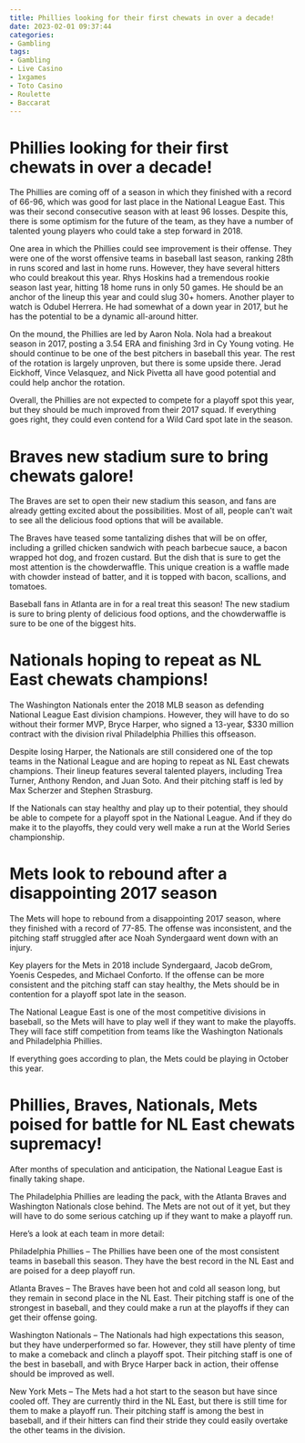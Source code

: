 ```yaml
---
title: Phillies looking for their first chewats in over a decade!
date: 2023-02-01 09:37:44
categories:
- Gambling
tags:
- Gambling
- Live Casino
- 1xgames
- Toto Casino
- Roulette
- Baccarat
---
```



#  Phillies looking for their first chewats in over a decade!

The Phillies are coming off of a season in which they finished with a record of 66-96, which was good for last place in the National League East. This was their second consecutive season with at least 96 losses. Despite this, there is some optimism for the future of the team, as they have a number of talented young players who could take a step forward in 2018.

One area in which the Phillies could see improvement is their offense. They were one of the worst offensive teams in baseball last season, ranking 28th in runs scored and last in home runs. However, they have several hitters who could breakout this year. Rhys Hoskins had a tremendous rookie season last year, hitting 18 home runs in only 50 games. He should be an anchor of the lineup this year and could slug 30+ homers. Another player to watch is Odubel Herrera. He had somewhat of a down year in 2017, but he has the potential to be a dynamic all-around hitter.

On the mound, the Phillies are led by Aaron Nola. Nola had a breakout season in 2017, posting a 3.54 ERA and finishing 3rd in Cy Young voting. He should continue to be one of the best pitchers in baseball this year. The rest of the rotation is largely unproven, but there is some upside there. Jerad Eickhoff, Vince Velasquez, and Nick Pivetta all have good potential and could help anchor the rotation.

Overall, the Phillies are not expected to compete for a playoff spot this year, but they should be much improved from their 2017 squad. If everything goes right, they could even contend for a Wild Card spot late in the season.

#  Braves new stadium sure to bring chewats galore!

The Braves are set to open their new stadium this season, and fans are already getting excited about the possibilities. Most of all, people can't wait to see all the delicious food options that will be available.

The Braves have teased some tantalizing dishes that will be on offer, including a grilled chicken sandwich with peach barbecue sauce, a bacon wrapped hot dog, and frozen custard. But the dish that is sure to get the most attention is the chowderwaffle. This unique creation is a waffle made with chowder instead of batter, and it is topped with bacon, scallions, and tomatoes.

Baseball fans in Atlanta are in for a real treat this season! The new stadium is sure to bring plenty of delicious food options, and the chowderwaffle is sure to be one of the biggest hits.

#  Nationals hoping to repeat as NL East chewats champions!

The Washington Nationals enter the 2018 MLB season as defending National League East division champions. However, they will have to do so without their former MVP, Bryce Harper, who signed a 13-year, $330 million contract with the division rival Philadelphia Phillies this offseason.

Despite losing Harper, the Nationals are still considered one of the top teams in the National League and are hoping to repeat as NL East chewats champions. Their lineup features several talented players, including Trea Turner, Anthony Rendon, and Juan Soto. And their pitching staff is led by Max Scherzer and Stephen Strasburg.

If the Nationals can stay healthy and play up to their potential, they should be able to compete for a playoff spot in the National League. And if they do make it to the playoffs, they could very well make a run at the World Series championship.

#  Mets look to rebound after a disappointing 2017 season

The Mets will hope to rebound from a disappointing 2017 season, where they finished with a record of 77-85. The offense was inconsistent, and the pitching staff struggled after ace Noah Syndergaard went down with an injury.

Key players for the Mets in 2018 include Syndergaard, Jacob deGrom, Yoenis Cespedes, and Michael Conforto. If the offense can be more consistent and the pitching staff can stay healthy, the Mets should be in contention for a playoff spot late in the season.

The National League East is one of the most competitive divisions in baseball, so the Mets will have to play well if they want to make the playoffs. They will face stiff competition from teams like the Washington Nationals and Philadelphia Phillies.

If everything goes according to plan, the Mets could be playing in October this year.

#  Phillies, Braves, Nationals, Mets poised for battle for NL East chewats supremacy!

After months of speculation and anticipation, the National League East is finally taking shape.

The Philadelphia Phillies are leading the pack, with the Atlanta Braves and Washington Nationals close behind. The Mets are not out of it yet, but they will have to do some serious catching up if they want to make a playoff run.

Here’s a look at each team in more detail:

Philadelphia Phillies – The Phillies have been one of the most consistent teams in baseball this season. They have the best record in the NL East and are poised for a deep playoff run.

Atlanta Braves – The Braves have been hot and cold all season long, but they remain in second place in the NL East. Their pitching staff is one of the strongest in baseball, and they could make a run at the playoffs if they can get their offense going.

Washington Nationals – The Nationals had high expectations this season, but they have underperformed so far. However, they still have plenty of time to make a comeback and clinch a playoff spot. Their pitching staff is one of the best in baseball, and with Bryce Harper back in action, their offense should be improved as well.

New York Mets – The Mets had a hot start to the season but have since cooled off. They are currently third in the NL East, but there is still time for them to make a playoff run. Their pitching staff is among the best in baseball, and if their hitters can find their stride they could easily overtake the other teams in the division.